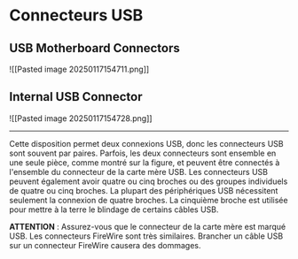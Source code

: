 
# Connecteurs USB


## USB Motherboard Connectors

![[Pasted image 20250117154711.png]]


## Internal USB Connector

![[Pasted image 20250117154728.png]]

----


Cette disposition permet deux connexions USB, donc les connecteurs USB sont souvent par paires. Parfois, les deux connecteurs sont ensemble en une seule pièce, comme montré sur la figure, et peuvent être connectés à l'ensemble du connecteur de la carte mère USB. Les connecteurs USB peuvent également avoir quatre ou cinq broches ou des groupes individuels de quatre ou cinq broches. La plupart des périphériques USB nécessitent seulement la connexion de quatre broches. La cinquième broche est utilisée pour mettre à la terre le blindage de certains câbles USB.

**ATTENTION** : Assurez-vous que le connecteur de la carte mère est marqué USB. Les connecteurs FireWire sont très similaires. Brancher un câble USB sur un connecteur FireWire causera des dommages.

